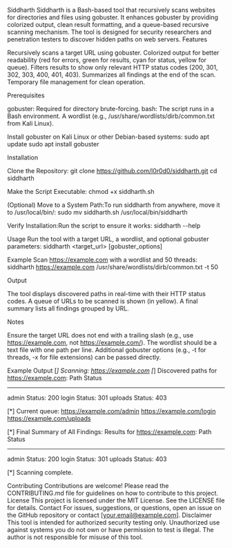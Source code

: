 Siddharth
Siddharth is a Bash-based tool that recursively scans websites for directories and files using gobuster. It enhances gobuster by providing colorized output, clean result formatting, and a queue-based recursive scanning mechanism. The tool is designed for security researchers and penetration testers to discover hidden paths on web servers.
Features

Recursively scans a target URL using gobuster.
Colorized output for better readability (red for errors, green for results, cyan for status, yellow for queue).
Filters results to show only relevant HTTP status codes (200, 301, 302, 303, 400, 401, 403).
Summarizes all findings at the end of the scan.
Temporary file management for clean operation.

Prerequisites

gobuster: Required for directory brute-forcing.
bash: The script runs in a Bash environment.
A wordlist (e.g., /usr/share/wordlists/dirb/common.txt from Kali Linux).

Install gobuster on Kali Linux or other Debian-based systems:
sudo apt update
sudo apt install gobuster

Installation

Clone the Repository:
git clone https://github.com/l0r0d0/siddharth.git
cd siddharth


Make the Script Executable:
chmod +x siddharth.sh


(Optional) Move to a System Path:To run siddharth from anywhere, move it to /usr/local/bin/:
sudo mv siddharth.sh /usr/local/bin/siddharth


Verify Installation:Run the script to ensure it works:
siddharth --help



Usage
Run the tool with a target URL, a wordlist, and optional gobuster parameters:
siddharth <target_url> <wordlist> [gobuster_options]

Example
Scan https://example.com with a wordlist and 50 threads:
siddharth https://example.com /usr/share/wordlists/dirb/common.txt -t 50

Output

The tool displays discovered paths in real-time with their HTTP status codes.
A queue of URLs to be scanned is shown (in yellow).
A final summary lists all findings grouped by URL.

Notes

Ensure the target URL does not end with a trailing slash (e.g., use https://example.com, not https://example.com/).
The wordlist should be a text file with one path per line.
Additional gobuster options (e.g., -t for threads, -x for file extensions) can be passed directly.

Example Output
[*] Scanning: https://example.com
[*] Discovered paths for https://example.com:
Path                Status
----                ------
admin               Status: 200
login               Status: 301
uploads             Status: 403

[*] Current queue:
  https://example.com/admin
  https://example.com/login
  https://example.com/uploads

[*] Final Summary of All Findings:
Results for https://example.com:
Path                Status
----                ------
admin               Status: 200
login               Status: 301
uploads             Status: 403

[*] Scanning complete.

Contributing
Contributions are welcome! Please read the CONTRIBUTING.md file for guidelines on how to contribute to this project.
License
This project is licensed under the MIT License. See the LICENSE file for details.
Contact
For issues, suggestions, or questions, open an issue on the GitHub repository or contact [your.email@example.com].
Disclaimer
This tool is intended for authorized security testing only. Unauthorized use against systems you do not own or have permission to test is illegal. The author is not responsible for misuse of this tool.
